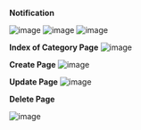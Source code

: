 <b>Notification</b>

![image](https://github.com/ssakibs04/CRUD-operation-Using-ASP.NET-Core-6.0/assets/75657248/822c035c-aa85-4bd9-b123-6b03699cda3f) ![image](https://github.com/ssakibs04/CRUD-operation-Using-ASP.NET-Core-6.0/assets/75657248/a1e4faa7-bcde-470d-9cb1-bb9be2e1d8d9) ![image](https://github.com/ssakibs04/CRUD-operation-Using-ASP.NET-Core-6.0/assets/75657248/22a91a98-0162-4811-8b22-cc60d964c3b8)



<b>Index of Category Page</b>
![image](https://github.com/ssakibs04/CRUD-operation-Using-ASP.NET-Core-6.0/assets/75657248/c5f9b76b-bcef-4858-80e8-db585489a5b3)


<b>Create Page</b>
![image](https://github.com/ssakibs04/CRUD-operation-Using-ASP.NET-Core-6.0/assets/75657248/fc6ecfcf-9490-45b6-8758-39cbd2c8a2ad)

<b>Update Page</b>
![image](https://github.com/ssakibs04/CRUD-operation-Using-ASP.NET-Core-6.0/assets/75657248/347a94b8-3b94-4671-8d09-6e12118829a0)


<b>Delete Page</b>

![image](https://github.com/ssakibs04/CRUD-operation-Using-ASP.NET-Core-6.0/assets/75657248/3c4aefe5-81e5-4ebd-bc53-45fcd686fa82)



